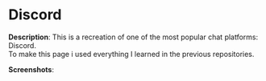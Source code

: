 # Discord

**Description**:
This is a recreation of one of the most popular chat platforms: Discord.<br>
To make this page i used everything I learned in the previous repositories. <br>

**Screenshots**:<br><br>
